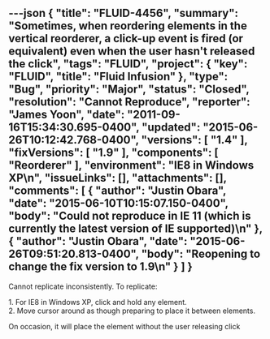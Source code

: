 ---json
{
  "title": "FLUID-4456",
  "summary": "Sometimes, when reordering elements in the vertical reorderer, a click-up event is fired (or equivalent) even when the user hasn't released the click",
  "tags": "FLUID",
  "project": {
    "key": "FLUID",
    "title": "Fluid Infusion"
  },
  "type": "Bug",
  "priority": "Major",
  "status": "Closed",
  "resolution": "Cannot Reproduce",
  "reporter": "James Yoon",
  "date": "2011-09-16T15:34:30.695-0400",
  "updated": "2015-06-26T10:12:42.768-0400",
  "versions": [
    "1.4"
  ],
  "fixVersions": [
    "1.9"
  ],
  "components": [
    "Reorderer"
  ],
  "environment": "IE8 in Windows XP\n",
  "issueLinks": [],
  "attachments": [],
  "comments": [
    {
      "author": "Justin Obara",
      "date": "2015-06-10T10:15:07.150-0400",
      "body": "Could not reproduce in IE 11 (which is currently the latest version of IE supported)\n"
    },
    {
      "author": "Justin Obara",
      "date": "2015-06-26T09:51:20.813-0400",
      "body": "Reopening to change the fix version to 1.9\n"
    }
  ]
}
---
Cannot replicate inconsistently. To replicate:

1\. For IE8 in Windows XP, click and hold any element.\
2\. Move cursor around as though preparing to place it between elements.

On occasion, it will place the element without the user releasing click

        